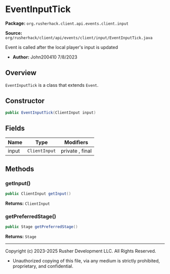 # EventInputTick

**Package:** `org.rusherhack.client.api.events.client.input`

**Source:** `org/rusherhack/client/api/events/client/input/EventInputTick.java`

Event is called after the local player's input is updated
* **Author:** John200410 7/8/2023



## Overview

`EventInputTick` is a class that extends `Event`.

## Constructor

```java
public EventInputTick(ClientInput input)
```

## Fields

| Name | Type | Modifiers |
|------|------|----------|
| input | `ClientInput` | private , final |


## Methods

### getInput()

```java
public ClientInput getInput()
```

**Returns:** `ClientInput`

### getPreferredStage()

```java
public Stage getPreferredStage()
```

**Returns:** `Stage`

---

Copyright (c) 2023-2025 Rusher Development LLC. All Rights Reserved.
* Unauthorized copying of this file, via any medium is strictly prohibited, proprietary, and confidential.
